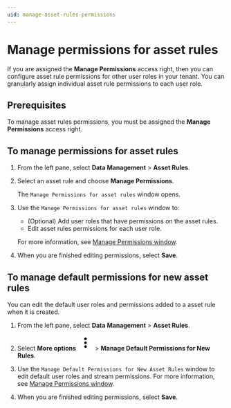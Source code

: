 ```yaml
---
uid: manage-asset-rules-permissions
---
```


# Manage permissions for asset rules

If you are assigned the **Manage Permissions** access right, then you can configure asset rule permissions for other user roles in your tenant. You can granularly assign individual asset rule permissions to each user role.

## Prerequisites

To manage asset rules permissions, you must be assigned the **Manage Permissions** access right.

## To manage permissions for asset rules

1. From the left pane, select **Data Management** > **Asset Rules**.

1. Select an asset rule and choose **Manage Permissions**.  

    The `Manage Permissions for asset rules` window opens.

1. Use the `Manage Permissions for asset rules` window to:

    - (Optional) Add user roles that have permissions on the asset rules.
    - Edit asset rules permissions for each user role.

    For more information, see [Manage Permissions window](xref:permissions-management#manage-permissions-window).

1. When you are finished editing permissions, select **Save**.

## To manage default permissions for new asset rules

You can edit the default user roles and permissions added to a asset rule when it is created.

1. From the left pane, select **Data Management** > **Asset Rules**.

1. Select **More options** ![More options icon](../../../_icons/default/dots-vertical.svg) > **Manage Default Permissions for New Rules**.

1. Use the `Manage Default Permissions for New Asset Rules` window to edit default user roles and stream permissions. For more information, see [Manage Permissions window](xref:permissions-management#manage-permissions-window).

1. When you are finished editing permissions, select **Save**.